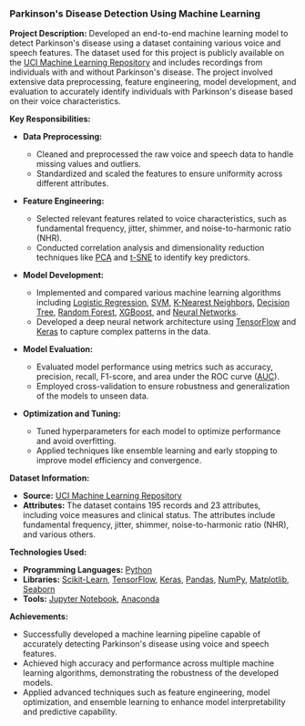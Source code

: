 ### Parkinson's Disease Detection Using Machine Learning

**Project Description:**
Developed an end-to-end machine learning model to detect Parkinson's disease using a dataset containing various voice and speech features. The dataset used for this project is publicly available on the [UCI Machine Learning Repository](https://archive.ics.uci.edu/ml/datasets/parkinsons) and includes recordings from individuals with and without Parkinson's disease. The project involved extensive data preprocessing, feature engineering, model development, and evaluation to accurately identify individuals with Parkinson's disease based on their voice characteristics.

**Key Responsibilities:**
- **Data Preprocessing:**
  - Cleaned and preprocessed the raw voice and speech data to handle missing values and outliers.
  - Standardized and scaled the features to ensure uniformity across different attributes.

- **Feature Engineering:**
  - Selected relevant features related to voice characteristics, such as fundamental frequency, jitter, shimmer, and noise-to-harmonic ratio (NHR).
  - Conducted correlation analysis and dimensionality reduction techniques like [PCA](https://scikit-learn.org/stable/modules/generated/sklearn.decomposition.PCA.html) and [t-SNE](https://scikit-learn.org/stable/modules/generated/sklearn.manifold.TSNE.html) to identify key predictors.

- **Model Development:**
  - Implemented and compared various machine learning algorithms including [Logistic Regression](https://scikit-learn.org/stable/modules/generated/sklearn.linear_model.LogisticRegression.html), [SVM](https://scikit-learn.org/stable/modules/generated/sklearn.svm.SVC.html), [K-Nearest Neighbors](https://scikit-learn.org/stable/modules/generated/sklearn.neighbors.KNeighborsClassifier.html), [Decision Tree](https://scikit-learn.org/stable/modules/generated/sklearn.tree.DecisionTreeClassifier.html), [Random Forest](https://scikit-learn.org/stable/modules/generated/sklearn.ensemble.RandomForestClassifier.html), [XGBoost](https://xgboost.readthedocs.io/en/latest/python/python_api.html), and [Neural Networks](https://keras.io/api/models/model/).
  - Developed a deep neural network architecture using [TensorFlow](https://www.tensorflow.org/) and [Keras](https://keras.io/) to capture complex patterns in the data.

- **Model Evaluation:**
  - Evaluated model performance using metrics such as accuracy, precision, recall, F1-score, and area under the ROC curve ([AUC](https://scikit-learn.org/stable/modules/generated/sklearn.metrics.auc.html)).
  - Employed cross-validation to ensure robustness and generalization of the models to unseen data.

- **Optimization and Tuning:**
  - Tuned hyperparameters for each model to optimize performance and avoid overfitting.
  - Applied techniques like ensemble learning and early stopping to improve model efficiency and convergence.

**Dataset Information:**
- **Source:** [UCI Machine Learning Repository](https://archive.ics.uci.edu/ml/datasets/parkinsons)
- **Attributes:** The dataset contains 195 records and 23 attributes, including voice measures and clinical status. The attributes include fundamental frequency, jitter, shimmer, noise-to-harmonic ratio (NHR), and various others.

**Technologies Used:**
- **Programming Languages:** [Python](https://www.python.org/)
- **Libraries:** [Scikit-Learn](https://scikit-learn.org/stable/), [TensorFlow](https://www.tensorflow.org/), [Keras](https://keras.io/), [Pandas](https://pandas.pydata.org/), [NumPy](https://numpy.org/), [Matplotlib](https://matplotlib.org/), [Seaborn](https://seaborn.pydata.org/)
- **Tools:** [Jupyter Notebook](https://jupyter.org/), [Anaconda](https://www.anaconda.com/)

**Achievements:**
- Successfully developed a machine learning pipeline capable of accurately detecting Parkinson's disease using voice and speech features.
- Achieved high accuracy and performance across multiple machine learning algorithms, demonstrating the robustness of the developed models.
- Applied advanced techniques such as feature engineering, model optimization, and ensemble learning to enhance model interpretability and predictive capability.
